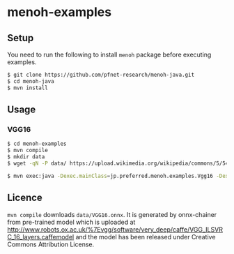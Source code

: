 # menoh-examples

## Setup
You need to run the following to install `menoh` package before executing examples.

```bash
$ git clone https://github.com/pfnet-research/menoh-java.git
$ cd menoh-java
$ mvn install
```

## Usage

### VGG16
```bash
$ cd menoh-examples
$ mvn compile
$ mkdir data
$ wget -qN -P data/ https://upload.wikimedia.org/wikipedia/commons/5/54/Light_sussex_hen.jpg

$ mvn exec:java -Dexec.mainClass=jp.preferred.menoh.examples.Vgg16 -Dexec.args="data/Light_sussex_hen.jpg"
```

## Licence
`mvn compile` downloads `data/VGG16.onnx`. It is generated by onnx-chainer from pre-trained model which is uploaded
at http://www.robots.ox.ac.uk/%7Evgg/software/very_deep/caffe/VGG_ILSVRC_16_layers.caffemodel and the model has been released under Creative Commons Attribution License.

